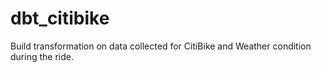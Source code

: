 # dbt_citibike
Build transformation on data collected for CitiBike and Weather condition during the ride.
